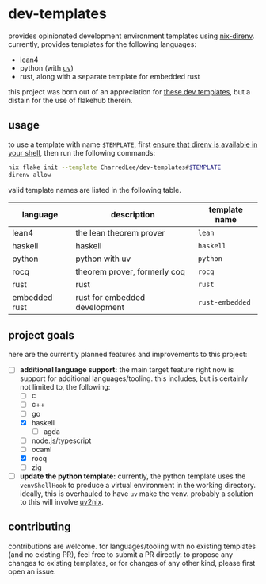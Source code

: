 # dev-templates

provides opinionated development environment templates using
[nix-direnv](https://github.com/nix-community/nix-direnv). currently, provides
templates for the following languages:

- [lean4](https://github.com/leanprover/lean4)
- python (with [uv](https://github.com/astral-sh/uv))
- rust, along with a separate template for embedded rust

this project was born out of an appreciation for
[these dev templates](https://github.com/the-nix-way/dev-templates), but a
distain for the use of flakehub therein.

## usage

to use a template with name `$TEMPLATE`, first
[ensure that direnv is available in your shell](https://direnv.net/docs/hook.html),
then run the following commands:

```sh
nix flake init --template CharredLee/dev-templates#$TEMPLATE
direnv allow
```

valid template names are listed in the following table.

| language      | description                   | template name   |
| ------------- | ----------------------------- | --------------- |
| lean4         | the lean theorem prover       | `lean`          |
| haskell       | haskell                       | `haskell`       |
| python        | python with uv                | `python`        |
| rocq          | theorem prover, formerly coq  | `rocq`          |
| rust          | rust                          | `rust`          |
| embedded rust | rust for embedded development | `rust-embedded` |

## project goals

here are the currently planned features and improvements to this project:

- [ ] **additional language support:** the main target feature right now is
      support for additional languages/tooling. this includes, but is certainly
      not limited to, the following:
  - [ ] c
  - [ ] c++
  - [ ] go
  - [x] haskell
    - [ ] agda
  - [ ] node.js/typescript
  - [ ] ocaml
  - [x] rocq
  - [ ] zig
- [ ] **update the python template:** currently, the python template uses the
      `venvShellHook` to produce a virtual environment in the working directory.
      ideally, this is overhauled to have `uv` make the venv. probably a
      solution to this will involve
      [uv2nix](https://github.com/pyproject-nix/uv2nix).

## contributing

contributions are welcome. for languages/tooling with no existing templates (and
no existing PR), feel free to submit a PR directly. to propose any changes to
existing templates, or for changes of any other kind, please first open an
issue.
